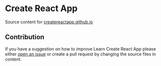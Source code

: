 # Create React App

Source content for [createreactapp.github.io](https://createreactapp.github.io)

## Contribution

If you have a suggestion on how to improve Learn Create React App please either [open an issue](https://github.com/createreactapp/create-react-app/issues/new) or create a pull request by changing the source files in content.
